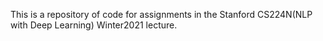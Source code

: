 This is a repository of code for assignments in the Stanford CS224N(NLP with Deep Learning) Winter2021 lecture. 

